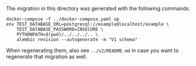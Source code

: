 The migration in this directory was generated with the following commands:

```shell
docker-compose -f ../docker-compose.yaml up
env TEST_DATABASE_URL=postgresql://example@localhost/example \
    TEST_DATABASE_PASSWORD=INSECURE \
    PYTHONPATH=$(pwd)/../../../.. \
    alembic revision --autogenerate -m "V1 schema"
```

When regenerating them, also see `../v2/README.md` in case you want to regenerate that migration as well.
